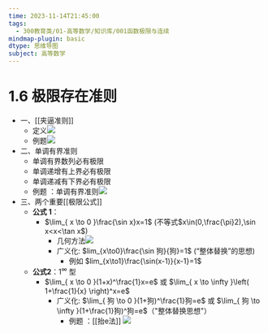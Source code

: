 ```yaml
---
time: 2023-11-14T21:45:00
tags:
  - 300教育类/01-高等数学/知识库/001函数极限与连续
mindmap-plugin: basic
dtype: 思维导图
subject: 高等数学
---
```

# 1.6 极限存在准则
- 一、[[夹逼准则]]
    - 定义![](https://api2.mubu.com/v3/document_image/577f7c9a-c710-4c9a-af35-a2a032e76f5d-26626835.jpg)  
    - 例题![](https://api2.mubu.com/v3/document_image/f6e7f44d-569a-4d0f-93b7-b72328cc8298-26626835.jpg)  
- 二、单调有界准则  
	- 单调有界数列必有极限  
	- 单调递增有上界必有极限  
	- 单调递减有下界必有极限  
	- 例题 ：单调有界准则![](https://api2.mubu.com/v3/document_image/4c5cad27-7c1a-4a3a-af27-88fa0da23c43-26626835.jpg)  
- 三、两个重要[[极限公式]]
    - **公式 1**：
        - $\lim_{ x \to 0 }\frac{\sin x}x=1$ (不等式$x\in(0,\frac{\pi}2),\sin x<x<\tan x$)
	        - 几何方法![](https://api2.mubu.com/v3/document_image/6f445148-7dd9-495d-bf9e-2f43356cbbce-26626835.jpg)
	        - 广义化: $lim_{x\to0}\frac{\sin 狗}{狗}=1$ (“整体替换”的思想)
		        - 例如 $lim_{x\to1}\frac{\sin(x-1)}{x-1}=1$
    - **公式2**：$1^\infty$ 型
        - $\lim_{ x \to 0 }(1+x)^\frac{1}x=e$ 或 $\lim_{ x \to \infty }\left( 1+\frac{1}{x} \right)^x=e$
	        - 广义化: $\lim_{ 狗 \to 0 }(1+狗)^\frac{1}狗=e$ 或 $\lim_{ 狗 \to \infty }(1+\frac{1}狗)^狗=e$（"整体替换思想"）
		        - 例题 ：[[抬e法]] ![](https://api2.mubu.com/v3/document_image/728598a9-8af4-4f1a-a25d-3d1c258dbb86-26626835.jpg)